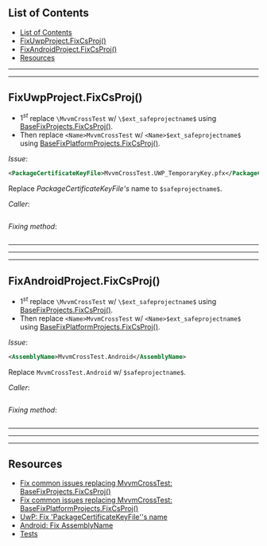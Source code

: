 ## List of Contents
- [List of Contents](#list-of-contents)
- [FixUwpProject.FixCsProj()](#fixuwpprojectfixcsproj)
- [FixAndroidProject.FixCsProj()](#fixandroidprojectfixcsproj)
- [Resources](#resources)


___
___


## FixUwpProject.FixCsProj()

* $1^{st}$ replace `\MvvmCrossTest` w/ `\$ext_safeprojectname$` using [BaseFixProjects.FixCsProj()][1].
* Then replace `<Name>MvvmCrossTest` w/ `<Name>$ext_safeprojectname$` using [BaseFixPlatformProjects.FixCsProj()][2].

*Issue*:

```xml
<PackageCertificateKeyFile>MvvmCrossTest.UWP_TemporaryKey.pfx</PackageCertificateKeyFile>
```

Replace *PackageCertificateKeyFile's* name to `$safeprojectname$`.

*Caller*:

```cs --region "Fix UWP" --source-file .\..\..\..\..\MvvmCross.Template\Program.cs --project .\..\..\..\..\MvvmCross.Template\MvvmCross.Template.csproj
```

*Fixing method*:

```cs --region "Replace MvvmCrossTest" --source-file .\..\..\..\..\MvvmCross.Template\FixUwpProject.cs --project .\..\..\..\..\MvvmCross.Template\MvvmCross.Template.csproj
```



___
___
___



## FixAndroidProject.FixCsProj()

* $1^{st}$ replace `\MvvmCrossTest` w/ `\$ext_safeprojectname$` using [BaseFixProjects.FixCsProj()][1].
* Then replace `<Name>MvvmCrossTest` w/ `<Name>$ext_safeprojectname$` using [BaseFixPlatformProjects.FixCsProj()][2].

*Issue*:

```xml
<AssemblyName>MvvmCrossTest.Android</AssemblyName>
```

Replace `MvvmCrossTest.Android` w/ `$safeprojectname$`.

*Caller*:

```cs --region "Fix Android" --source-file .\..\..\..\..\MvvmCross.Template\Program.cs --project .\..\..\..\..\MvvmCross.Template\MvvmCross.Template.csproj
```

*Fixing method*:

```cs --region "Fix AssemblyName" --source-file .\..\..\..\..\MvvmCross.Template\FixAndroidProject.cs --project .\..\..\..\..\MvvmCross.Template\MvvmCross.Template.csproj
```


___
___
___



## Resources

* [Fix common issues replacing MvvmCrossTest: BaseFixProjects.FixCsProj()][1]
* [Fix common issues replacing MvvmCrossTest: BaseFixPlatformProjects.FixCsProj()][2]
* [UwP: Fix 'PackageCertificateKeyFile''s name][3]
* [Android: Fix AssemblyName][4]
* [Tests][5]















[1]: .\..\2.%20Fix%20Common%20Issues\2.%20Fix%20csproj.md#basefixprojectsfixcsproj "Replace \MvvmCrossTest w/ \$ext_safeprojectname$ using BaseFixProjects.FixCsProj()."
[2]: .\..\2.%20Fix%20Common%20Issues\2.%20Fix%20csproj.md#basefixplatformprojectsfixcsproj "Replace <Name>MvvmCrossTest w/ <Name>$ext_safeprojectname$ using BaseFixPlatformProjects.FixCsProj()"
[3]: https://dev.azure.com/prosocode/VS/_git/MvxTemplate?path=%2FMvvmCross.Template%2FFixUwpProject.cs&version=GBdev&line=15&lineEnd=37&lineStartColumn=9&lineEndColumn=19&lineStyle=plain "UWP: Fix 'PackageCertificateKeyFile''s name - Azure DevOps"
[4]: https://dev.azure.com/prosocode/VS/_git/MvxTemplate?path=%2FMvvmCross.Template%2FFixAndroidProject.cs&version=GBdev&line=18&lineEnd=25&lineStartColumn=13&lineEndColumn=107&lineStyle=plain "Android: Fix AssemblyName - Azure DevOps"
[5]: ./../../Test/1.%20Fix%20Common%20Issues/2.%20Fix%20csproj.md "Test fixing .csproj files"